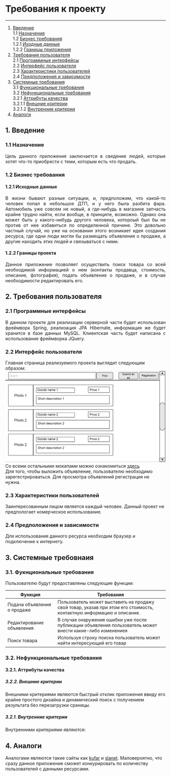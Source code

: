 # Требования к проекту
---
1. [Введение](#introduction) <br>
   1.1 [Назначение](#purpose) <br>
   1.2 [Бизнес требования](#businesRequirments) <br>
    1.2.1 [Иходные данные](#initialData) <br>
    1.2.2 [Границы приложения](#applicationScopes) <br>
2. [Требования пользователя](#userRequirments) <br>
   2.1 [Программные интерфейсы](#programInterfaces) <br>
   2.2 [Интерфейс пользователя](#userInterface) <br>
   2.3 [Характеристики пользователей](#) <br>
   2.4 [Предположения и зависимости](#) <br>
3. [Системные требования](#systemRequirments) <br>
   3.1 [Функциональные требования](#functionalRequirmets) <br>
   3.2 [Нефункциональные требования](#non-functionalRequirmets) <br>
     3.2.1 [Аттрибуты качества](#qualityAttributes) <br>
     3.2.1.1 [Внешние критерии](#externalCriteria) <br>
     3.2.1.2 [Внутренние критерии](#internalCriteria) <br>        
4. [Аналоги](#analogs) <br>

## 1. Введение <a name="introduction"></a>
### 1.1 Назначение <a name="purpose"> </a>
<p align="justify">Цель данного приложения заключается в сведение людей, которые хотят что-то приобрести с теми, которым есть что продать.</p>

### 1.2 Бизнес требования <a name="businessRequirments"> </a>
#### 1.2.1 Исходные данные <a name="initialData"> </a>
<p align="justify">В жизни бывают разные ситуации, и, предположим, что какой-то человек попал в небольшое ДТП, и у него была разбита фара. Автомобиль уже совсем не новый, а где-нибудь в магазине запчасть крайне трудно найти, если вообще, в принципе, возможно.
Однако она может быть у какого-нибудь другого человека, котороый был бы не против от нее избавиться по определенной причине. Это довольно частный случай, но уже на основании этого возникает идея создания ресурса, где одни люди могли бы размещать объявления о продаже, а другие находить этих людей и связываться с ними.</p>

#### 1.2.2 Границы проекта
<p align="justify">Данное приложение позволяет осуществить поиск товара со всей необходимой информацией о нем (контакты продавца, стоимость, описание, фотография), подать объявление о продаже, и в случае необходимости редактировать его.</p>

## 2. Требования пользователя <a name="userRequirments"></a>
### 2.1 Программные интерфейсы <a name="programInterfaces"></a>
<p align="justify">В данном проекте для реализации серверной части будет использован фреймворк Spring, реализация JPA Hibernate, информация же будет хранится в базе данных MySQL. Клиентская часть будет написана с использование фреймворка JQuery.</p>

### 2.2 Интерфейс пользователя <a name="userInterface">
Главная страница реализуемого проекта выглядит следующим образом:
![](https://github.com/EugeneKorenik/SimpleAdvertisingPlatform/blob/master/Documents/Mockups/mainView.png)
Cо всеми остальными мокапами можно ознакомиться [здесь](https://github.com/EugeneKorenik/SimpleAdvertisingPlatform/tree/master/Documents/Mockups) <br>
Для того, чтобы выложить объявление, пользователю необходимо зарегестрироваться. Для просмотра объявлений регистрация не нужна.

### 2.3 Характеристики пользователей
Заинтересованным лицом является каждый человек. Данный проект не предпологает комерческое использование. 

### 2.4 Предположения и зависимости
Для использования данного ресурса необходим браузер и подключение к интернету. 

## 3. Системные требовнаия <a name="systemRequirments"></a>
### 3.1. Фукнциональные требования <a name="functionalRequirmets"> </a>
Пользователю будут предоставлены следующие функции:

Функция | Требования
--- | ---
Подача объявления о продаже | Пользователь может выставить на продажу свой товар, указав при этом его стоимость, контактную информацию и описание.
Редактирование объявления | В случае онаружения ошибки уже после публикации объявления пользователь может внести какие-либо изменениея
Поиск товара | Используя строку поиска пользователь может найти интересующий его товар


### 3.2. Нефункциональные требования <a name="non-functionalRequirmets"> </a>
#### 3.2.1. Аттрибуты качества <a name="qualityAttributes"> </a>
##### 3.2.2. Внешние критерии <a name="externalCriteria"> </a>
Внешними критериями являются быстрый отклик приложения ввиду его крайне простого дизайна и динамический поиск с получением результата без перезагрузки сраницы.

##### 3.2.1. Внутренние критерии <a name="internalCriteria"> </a>
Внутренними критериями являются: 

## 4. Аналоги <a name="analogs"></a>
Аналогами являются такие сайты как [kufar](https://www.kufar.by) и [slanet](http://www.slanet.by). Маловероятно, что сразу данное приложение сможет конкурировать по количеству пользователей с данными ресурсами.

